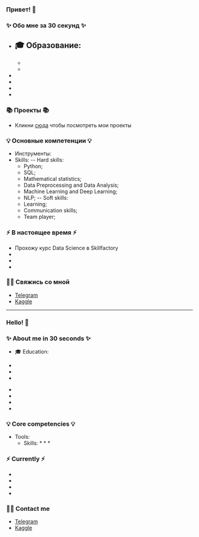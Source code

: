 ### Привет! 👋

### ✨ Обо мне за 30 секунд ✨ 
* 🎓 Образование:
  - 
  - 
  - 
* 
*  
* 
* 

### 📚 Проекты 📚

* Кликни [сюда](https://github.com/dafe1988/SF-DSPR-174) чтобы посмотреть мои проекты

### 💡 Основные компетенции 💡
- Инструменты: 
- Skills:
  -- Hard skills:
    * Python;
    * SQL;
    * Mathematical statistics;
    * Data Preprocessing and Data Analysis;
    * Machine Learning and Deep Learning;
    * NLP;
-- Soft skills:
    * Learning;
    * Communication skills;
    * Team player;


### ⚡️ В настоящее время ⚡️
- Прохожу курс Data Science в Skillfactory
- 
- 
- 

### 🙌🏻 Свяжись со мной
- [Telegram](@Kondorform)
- [Kaggle](https://www.kaggle.com/dariafesenko)

---

### Hello! 👋

### ✨ About me in 30 seconds ✨ 
* 🎓 Education:
 - 
 - 
 - 
* 
* 
* 
* 

### 💡 Core competencies 💡
- Tools: 
  - Skills:
    * 
    * 
    * 


### ⚡️ Currently ⚡️
- 
- 
- 
- 

### 🙌🏻 Contact me
- [Telegram]()
- [Kaggle]()

<!--
**dafe1988/dafe1988** is a ✨ _special_ ✨ repository because its `README.md` (this file) appears on your GitHub profile.

Here are some ideas to get you started:

- 🔭 I’m currently working on ...
- 🌱 I’m currently learning ...
- 👯 I’m looking to collaborate on ...
- 🤔 I’m looking for help with ...
- 💬 Ask me about ...
- 📫 How to reach me: ...
- 😄 Pronouns: ...
- ⚡ Fun fact: ...
-->
